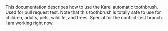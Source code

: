 This documentation describes how to use the Karel automatic toothbrush. Used for pull request test.
Note that this toothbrush is totally safe to use for children, adults, pets, wildlife, and trees. Special for the conflict-test branch.
I am working right now.